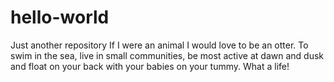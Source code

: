 # hello-world
Just another repository
If I were an animal I would love to be an otter. To swim in the sea, live in small communities, be most active at dawn and dusk and float on your back with your babies on your tummy. What a life! 
